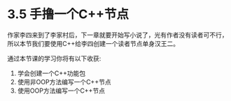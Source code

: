 # 3.5 手撸一个C++节点

作家李四来到了李家村后，下一章就要开始写小说了，光有作者没有读者可不行，所以本节我们要使用C++给李四创建一个读者节点单身汉王二。



通过本节课的学习你将有以下收获:

1. 学会创建一个C++功能包
2. 使用非OOP方法编写一个C++节点
3. 使用OOP方法编写一个C++节点















